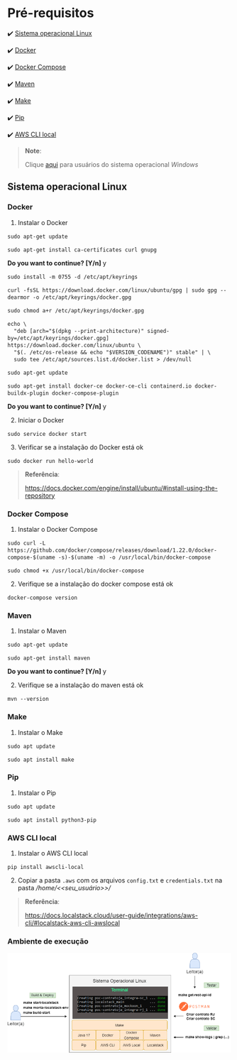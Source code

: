 <h1>Pré-requisitos</h1>

:heavy_check_mark: [Sistema operacional Linux](#sistema-operacional-linux)

:heavy_check_mark: [Docker](#docker)

:heavy_check_mark: [Docker Compose](#docker-compose)

:heavy_check_mark: [Maven](#maven)

:heavy_check_mark: [Make](#make)

:heavy_check_mark: [Pip](#pip)

:heavy_check_mark: [AWS CLI local](#awscli-local)

>
> **Note**:
> 
> Clique <a href="para-usuarios-windows.md">aqui</a> para usuários do sistema operacional _Windows_
> 

## Sistema operacional Linux 

### Docker

1. Instalar o Docker

```
sudo apt-get update
```

```
sudo apt-get install ca-certificates curl gnupg
```
**Do you want to continue? [Y/n]** y
	
```
sudo install -m 0755 -d /etc/apt/keyrings
```

```
curl -fsSL https://download.docker.com/linux/ubuntu/gpg | sudo gpg --dearmor -o /etc/apt/keyrings/docker.gpg
```

```
sudo chmod a+r /etc/apt/keyrings/docker.gpg
```

```
echo \
  "deb [arch="$(dpkg --print-architecture)" signed-by=/etc/apt/keyrings/docker.gpg] https://download.docker.com/linux/ubuntu \
  "$(. /etc/os-release && echo "$VERSION_CODENAME")" stable" | \
  sudo tee /etc/apt/sources.list.d/docker.list > /dev/null
```

```
sudo apt-get update
```

```
sudo apt-get install docker-ce docker-ce-cli containerd.io docker-buildx-plugin docker-compose-plugin
```
**Do you want to continue? [Y/n]** y

2. Iniciar o Docker

```
sudo service docker start
```

3. Verificar se a instalação do Docker está ok

```
sudo docker run hello-world
```

>
> **Referência**:
> 
> https://docs.docker.com/engine/install/ubuntu/#install-using-the-repository
>

### Docker Compose

1. Instalar o Docker Compose

```
sudo curl -L https://github.com/docker/compose/releases/download/1.22.0/docker-compose-$(uname -s)-$(uname -m) -o /usr/local/bin/docker-compose
```

```
sudo chmod +x /usr/local/bin/docker-compose
```

2. Verifique se a instalação do docker compose está ok

```
docker-compose version
```

### Maven

1. Instalar o Maven

```
sudo apt-get update
```

```
sudo apt-get install maven
```
**Do you want to continue? [Y/n]** y

2. Verifique se a instalação do maven está ok

```
mvn --version
```

### Make

1. Instalar o Make

```
sudo apt update
```

```
sudo apt install make
```

### Pip

1. Instalar o Pip

```
sudo apt update
```

```
sudo apt install python3-pip
```

### AWS CLI local

1. Instalar o AWS CLI local

```
pip install awscli-local
```

2. Copiar a pasta `.aws` com os arquivos `config.txt` e `credentials.txt` na pasta _/home/<<seu_usuário>>/_

>
> **Referência**:
> 
> https://docs.localstack.cloud/user-guide/integrations/aws-cli/#localstack-aws-cli-awslocal
>
                          
### Ambiente de execução

<img src="/imagens/ambiente-execucao.png">